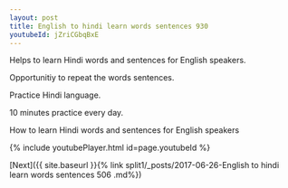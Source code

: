 ```yaml
---
layout: post
title: English to hindi learn words sentences 930 
youtubeId: jZriCGbqBxE
---
```

 
 
Helps to learn Hindi words and sentences for English speakers.

Opportunitiy to repeat the words sentences. 

Practice Hindi language. 
 
10 minutes practice every day. 
 
How to learn Hindi words and sentences for English speakers 
 
{% include youtubePlayer.html id=page.youtubeId %}
 
 
[Next]({{ site.baseurl }}{% link  split1/_posts/2017-06-26-English to hindi learn words sentences 506 .md%})
 
